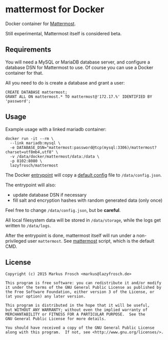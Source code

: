 mattermost for Docker
=====================

Docker container for [Mattermost](http://www.mattermost.org).

Still experimental, Mattermost itself is considered beta.

## Requirements

You will need a MySQL or MariaDB database server, and configure a database DSN for Mattermost to use.
Of course you can use a Docker container for that.

All you need to do is create a database and grant a user:

```
CREATE DATABASE mattermost;
GRANT ALL ON mattermost.* TO mattermost@'172.17.%' IDENTIFIED BY 'password';
```

## Usage

Example usage with a linked mariadb container:

```
docker run -it --rm \
  --link mariadb:mysql \
  -e DATABASE_DSN="mattermost:password@tcp(mysql:3306)/mattermost?charset=utf8mb4,utf8" \
  -v /data/docker/mattermost/data:/data \
  -p 8102:8080 \
  lazyfrosch/mattermost
```

The Docker [entrypoint](entrypoint.sh) will copy a [default config](config.default.json) file to `/data/config.json`.

The entrypoint will also:
 * update database DSN if necessary
 * fill salt and encryption hashes with random generated data (only once)

Feel free to change `/data/config.json`, but be **careful**.

All local filesystem data will be stored in `/data/storage`, while the logs get written to `/data/logs`.

After the entrypoint is done, mattermost itself will run under a non-privileged user `mattermost`. See [mattermost](mattermost) script, which is the default CMD.

## License

    Copyright (c) 2015 Markus Frosch <markus@lazyfrosch.de>

    This program is free software: you can redistribute it and/or modify
    it under the terms of the GNU General Public License as published by
    the Free Software Foundation, either version 3 of the License, or
    (at your option) any later version.

    This program is distributed in the hope that it will be useful,
    but WITHOUT ANY WARRANTY; without even the implied warranty of
    MERCHANTABILITY or FITNESS FOR A PARTICULAR PURPOSE.  See the
    GNU General Public License for more details.

    You should have received a copy of the GNU General Public License
    along with this program.  If not, see <http://www.gnu.org/licenses/>.
